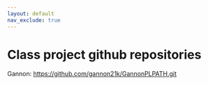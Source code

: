 ```yaml
---
layout: default
nav_exclude: true
---
```


# Class project github repositories

Gannon: https://github.com/gannon21k/GannonPLPATH.git 